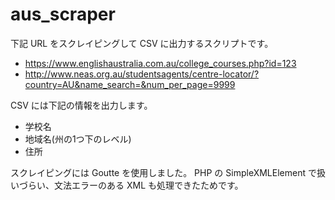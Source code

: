 # aus_scraper

下記 URL をスクレイピングして CSV に出力するスクリプトです。
- https://www.englishaustralia.com.au/college_courses.php?id=123
- http://www.neas.org.au/studentsagents/centre-locator/?country=AU&name_search=&num_per_page=9999

CSV には下記の情報を出力します。
- 学校名
- 地域名(州の1つ下のレベル)
- 住所

スクレイピングには Goutte を使用しました。
PHP の SimpleXMLElement で扱いづらい、文法エラーのある XML も処理できたためです。
